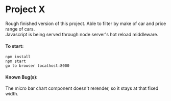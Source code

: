 # Project X  

Rough finished version of this project. Able to filter by make of car and price range of cars.  
Javascript is being served through node server's hot reload middleware.
#### To start:
```
npm install
npm start
go to browser localhost:8000
```
#### Known Bug(s):
The micro bar chart component doesn't rerender, so it stays at that fixed width.
